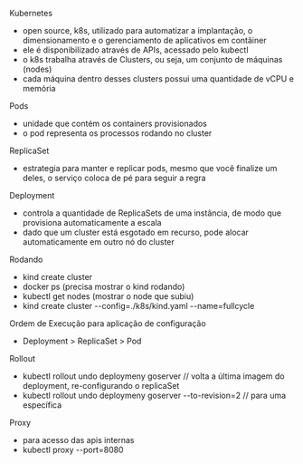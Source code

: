 Kubernetes

- open source, k8s, utilizado para automatizar a implantação, o dimensionamento e o gerenciamento de aplicativos em contâiner
- ele é disponibilizado através de APIs, acessado pelo kubectl
- o k8s trabalha através de Clusters, ou seja, um conjunto de máquinas (nodes)
- cada máquina dentro desses clusters possui uma quantidade de vCPU e memória

Pods

- unidade que contém os containers provisionados
- o pod representa os processos rodando no cluster

ReplicaSet

- estrategia para manter e replicar pods, mesmo que você finalize um deles, o serviço coloca de pé para seguir a regra

Deployment

- controla a quantidade de ReplicaSets de uma instância, de modo que provisiona automaticamente a escala
- dado que um cluster está esgotado em recurso, pode alocar automaticamente em outro nó do cluster

Rodando

- kind create cluster
- docker ps (precisa mostrar o kind rodando)
- kubectl get nodes (mostrar o node que subiu)
- kind create cluster --config=./k8s/kind.yaml --name=fullcycle

Ordem de Execução para aplicação de configuração

- Deployment > ReplicaSet > Pod

Rollout

- kubectl rollout undo deploymeny goserver // volta a última imagem do deployment, re-configurando o replicaSet
- kubectl rollout undo deploymeny goserver --to-revision=2 // para uma específica

Proxy

- para acesso das apis internas
- kubectl proxy --port=8080

